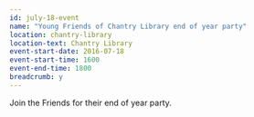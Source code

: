 ```yaml
---
id: july-18-event
name: "Young Friends of Chantry Library end of year party"
location: chantry-library
location-text: Chantry Library
event-start-date: 2016-07-18
event-start-time: 1600
event-end-time: 1800
breadcrumb: y
---
```

Join the Friends for their end of year party.

